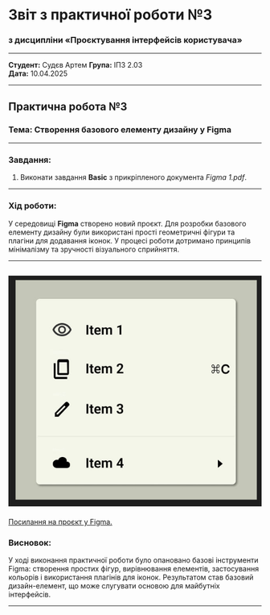 # Звіт з практичної роботи №3
### з дисципліни «Проєктування інтерфейсів користувача»

---

**Студент:** Судєв Артем
**Група:** ІПЗ 2.03  
**Дата:** 10.04.2025

---

## Практична робота №3

### Тема: Створення базового елементу дизайну у Figma

---

### Завдання:
1. Виконати завдання **Basic** з прикріпленого документа _Figma 1.pdf_.

---

### Хід роботи:
У середовищі **Figma** створено новий проєкт. Для розробки базового елементу дизайну були використані прості геометричні фігури та плагіни для додавання іконок. У процесі роботи дотримано принципів мінімалізму та зручності візуального сприйняття.

---

![Рисунок 3.1 — Базовий елемент дизайну у Figma](https://github.com/CookieYup/design/blob/main/workshop_3/figma_file.jpg?raw=true)
---
[Посилання на проєкт у Figma. ]([https://www.figma.com/design/HWc1MSCefj2niLSMixHCei/fagma-logo?node-id=0-1&p=f&t=yCAejSRAiJQubEXO-0](https://www.figma.com/design/43A8Urtgr4gSW7FyZQtdVr/%D0%9B%D0%B0%D0%B1-3?node-id=0-1&p=f&t=pdY7OErIbC3oXEKp-0)) 
### Висновок:
У ході виконання практичної роботи було опановано базові інструменти Figma: створення простих фігур, вирівнювання елементів, застосування кольорів і використання плагінів для іконок. Результатом став базовий дизайн-елемент, що може слугувати основою для майбутніх інтерфейсів.

---
